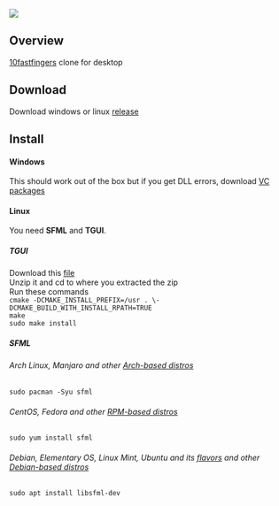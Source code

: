  ![](https://i.imgur.com/yo2br0C.png)

 ## Overview
 [10fastfingers](https://10fastfingers.com/) clone for desktop
 
 ## Download
 Download windows or linux [release](https://github.com/DarkShadowFT/TypingTestApp/releases/)

 ## Install
 
 #### Windows
 This should work out of the box but if you get DLL errors, download [VC packages]( https://getintopc.com/softwares/utilities/visual-c-plus-plus-redistributable-packages-free-download-1557309/)

 #### Linux
 You need **SFML** and **TGUI**.

 ##### TGUI
 Download this [file](https://github.com/texus/TGUI/archive/v0.8.8.zip)  
 Unzip it and cd to where you extracted the zip  
 Run these commands  
 `cmake -DCMAKE_INSTALL_PREFIX=/usr . \-DCMAKE_BUILD_WITH_INSTALL_RPATH=TRUE`  
 `make`  
 `sudo make install`
 
 
 ##### SFML
 ###### Arch Linux, Manjaro and other [Arch-based distros](https://wiki.archlinux.org/index.php/Arch-based_distributions)
 
 `sudo pacman -Syu sfml`
 
 ###### CentOS, Fedora and other [RPM-based distros](https://en.wikipedia.org/wiki/Category:RPM-based_Linux_distributions)
 
 `sudo yum install sfml`
 
 ###### Debian, Elementary OS, Linux Mint, Ubuntu and its [flavors](https://ubuntu.com/download/flavours) and other [Debian-based distros](https://www.debian.org/derivatives/)
 
 `sudo apt install libsfml-dev`

